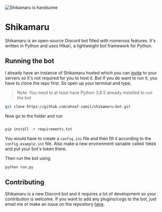 ![Shikamaru is handsome](https://cdn.discordapp.com/avatars/759338827432722472/e5d0d195b45e4c057dfedda875d8eed2.png?size=1024)

# Shikamaru

Shikamaru is an open-source Discord bot filled with numerous features. It's written in Python and uses Hikari, a lightweight bot framework for Python.

## Running the bot

I already have an instance of Shikamaru hosted which you can [invite](https://discord.com/api/oauth2/authorize?client_id=759338827432722472&permissions=8&scope=bot) to your servers so it's not required for you to host it. But if you do want to run it,
you have to clone the repo first. So open up your terminal and type,

> Note: You need to at least have Python 3.8.5 already installed to run the bot

```bash
git clone https://github.com/ahnaf-zamil/shikamaru-bot.git
```

Now go to the folder and run

```py

pip install -r requirements.txt
```

You would have to create a `config.ini` file and then fill it according to the `config.example.ini` file. Also make a new environment variable called `TOKEN` and put your bot's token there.

Then run the bot using

```bash
python run.py
```

## Contributing

Shikamaru is a new Discord bot and it requires a lot of development so your contribution is welcome. If you want to add any plugins/cogs to the bot, just email me or make an issue on the repository [here](https://github.com/ahnaf-zamil/shikamaru-bot/issues).
